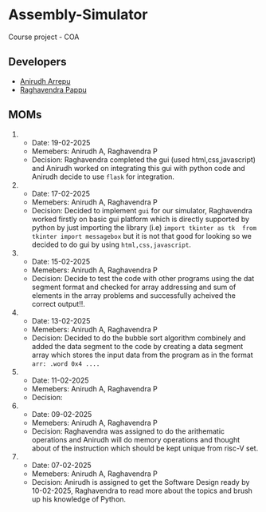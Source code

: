 # Assembly-Simulator

Course project - COA

## Developers

- [Anirudh Arrepu](https://github.com/AnirudhArrepu)
- [Raghavendra Pappu](https://github.com/raghavaa2506)

## MOMs

1.  - Date: 19-02-2025
    - Memebers: Anirudh A, Raghavendra P
    - Decision: Raghavendra completed the gui (used html,css,javascript) and Anirudh worked on integrating this gui with python code and Anirudh decide to use `flask` for integration.

2.  - Date: 17-02-2025
    - Memebers: Anirudh A, Raghavendra P
    - Decision: Decided to implement `gui` for our simulator, Raghavendra worked firstly on basic gui platform which is directly supported by python by just importing the library (i.e) `import tkinter as tk  from tkinter import messagebox` but it is not that good for looking so we decided to do gui by using `html,css,javascript`.

3.  - Date: 15-02-2025
    - Memebers: Anirudh A, Raghavendra P
    - Decision: Decide to test the code with other programs using the dat segment format and checked for array addressing and sum of elements in the array problems and successfully acheived the correct output!!.
4.  - Date: 13-02-2025
    - Memebers: Anirudh A, Raghavendra P
    - Decision: Decided to do the bubble sort algorithm combinely and added the data segment to the code by creating a data segment array which stores the input data from the program as in the format `arr: .word 0x4 ....`

5.  - Date: 11-02-2025
    - Memebers: Anirudh A, Raghavendra P
    - Decision:

6.  - Date: 09-02-2025
    - Memebers: Anirudh A, Raghavendra P
    - Decision: Raghavendra was assigned to do the arithematic operations and Anirudh will do memory operations and thought about of the instruction which should be kept unique from risc-V set.

7.  - Date: 07-02-2025
    - Memebers: Anirudh A, Raghavendra P
    - Decision: Anirudh is assigned to get the Software Design ready by 10-02-2025, Raghavendra to read more about the topics and brush up his knowledge of Python.
